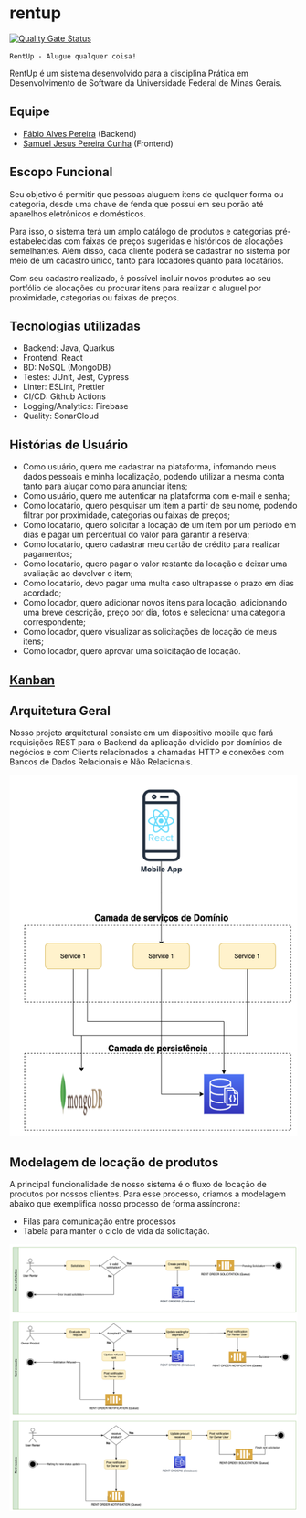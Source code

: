 # rentup
[![Quality Gate Status](https://sonarcloud.io/api/project_badges/measure?project=rentup&metric=alert_status)](https://sonarcloud.io/dashboard?id=rentup)

    RentUp - Alugue qualquer coisa!

RentUp é um sistema desenvolvido para a disciplina Prática em Desenvolvimento de Software da Universidade Federal de Minas Gerais.

## Equipe

- [Fábio Alves Pereira](https://github.com/fabiopereira96) (Backend)
- [Samuel Jesus Pereira Cunha](https://github.com/samuelcunha) (Frontend)

## Escopo Funcional

Seu objetivo é permitir que pessoas aluguem itens de qualquer forma ou categoria, desde uma chave de fenda que possui em seu porão até aparelhos eletrônicos e domésticos.

Para isso, o sistema terá um amplo catálogo de produtos e categorias pré-estabelecidas com faixas de preços sugeridas e históricos de alocações semelhantes. Além disso, cada cliente poderá se cadastrar no sistema por meio de um cadastro único, tanto para locadores quanto para locatários.

Com seu cadastro realizado, é possível incluir novos produtos ao seu portfólio de alocações ou procurar itens para realizar o aluguel por proximidade, categorias ou faixas de preços.

## Tecnologias utilizadas

- Backend: Java, Quarkus
- Frontend: React
- BD: NoSQL (MongoDB)
- Testes: JUnit, Jest, Cypress
- Linter: ESLint, Prettier
- CI/CD: Github Actions
- Logging/Analytics: Firebase
- Quality: SonarCloud

## Histórias de Usuário

- Como usuário, quero me cadastrar na plataforma, infomando meus dados pessoais e minha localização, podendo utilizar a mesma conta tanto para alugar como para anunciar itens;
- Como usuário, quero me autenticar na plataforma com e-mail e senha;
- Como locatário, quero pesquisar um item a partir de seu nome, podendo filtrar por proximidade, categorias ou faixas de preços;
- Como locatário, quero solicitar a locação de um item por um período em dias e pagar um percentual do valor para garantir a reserva;
- Como locatário, quero cadastrar meu cartão de crédito para realizar pagamentos;
- Como locatário, quero pagar o valor restante da locação e deixar uma avaliação ao devolver o item;
- Como locatário, devo pagar uma multa caso ultrapasse o prazo em dias acordado;
- Como locador, quero adicionar novos itens para locação, adicionando uma breve descrição, preço por dia, fotos e selecionar uma categoria correspondente;
- Como locador, quero visualizar as solicitações de locação de meus itens;
- Como locador, quero aprovar uma solicitação de locação.

## [Kanban](https://github.com/samuelcunha/rentup/projects/1)

## Arquitetura Geral

Nosso projeto arquitetural consiste em um dispositivo mobile que fará requisições
REST para o Backend da aplicação dividido por domínios de negócios e com Clients
relacionados a chamadas HTTP e conexões com Bancos de Dados Relacionais e Não Relacionais.

![Diagram](src/main/resources/imgs/desenho-arquitetural-rentup-ARQ-GERAL.png)

## Modelagem de locação de produtos

A principal funcionalidade de nosso sistema é o fluxo de locação de produtos por nossos clientes.
Para esse processo, criamos a modelagem abaixo que exemplifica nosso processo de forma assíncrona:

- Filas para comunicação entre processos
- Tabela para manter o ciclo de vida da solicitação.

![Modelagem locacao](src/main/resources/imgs/desenho-arquitetural-rentup-locacao.png)
